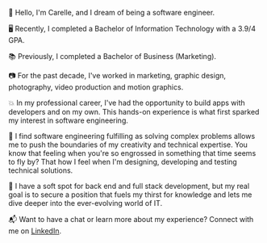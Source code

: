 👋 Hello, I'm Carelle, and I dream of being a software engineer.

🖥️ Recently, I completed a Bachelor of Information Technology with a 3.9/4 GPA.

📚 Previously, I completed a Bachelor of Business (Marketing).

📷 For the past decade, I've worked in marketing, graphic design, photography, video production and motion graphics.

💥 In my professional career, I've had the opportunity to build apps with developers and on my own. This hands-on experience is what first sparked my interest in software engineering.

💖 I find software engineering fulfilling as solving complex problems allows me to push the boundaries of my creativity and technical expertise. You know that feeling when you're so engrossed in something that time seems to fly by? That how I feel when I'm designing, developing and testing technical solutions.

🎯 I have a soft spot for back end and full stack development, but my real goal is to secure a position that fuels my thirst for knowledge and lets me dive deeper into the ever-evolving world of IT.

📬 Want to have a chat or learn more about my experience? Connect with me on [LinkedIn](https://www.linkedin.com/in/carelle-richards-28aa3351/).
